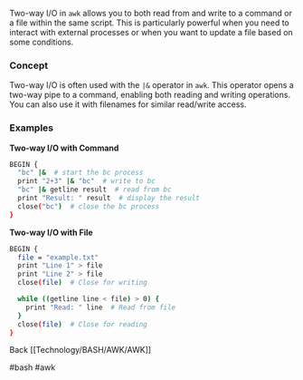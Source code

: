 Two-way I/O in `awk` allows you to both read from and write to a command or a file within the same script. This is particularly powerful when you need to interact with external processes or when you want to update a file based on some conditions.

### Concept

Two-way I/O is often used with the `|&` operator in `awk`. This operator opens a two-way pipe to a command, enabling both reading and writing operations. You can also use it with filenames for similar read/write access.

### Examples

**Two-way I/O with Command**
```bash
BEGIN {
  "bc" |&  # start the bc process
  print "2+3" |& "bc"  # write to bc
  "bc" |& getline result  # read from bc
  print "Result: " result  # display the result
  close("bc")  # close the bc process
}
```

**Two-way I/O with File**
```bash
BEGIN {
  file = "example.txt"
  print "Line 1" > file
  print "Line 2" > file
  close(file)  # Close for writing

  while ((getline line < file) > 0) {
    print "Read: " line  # Read from file
  }
  close(file)  # Close for reading
}
```

Back [[Technology/BASH/AWK/AWK]]

#bash #awk